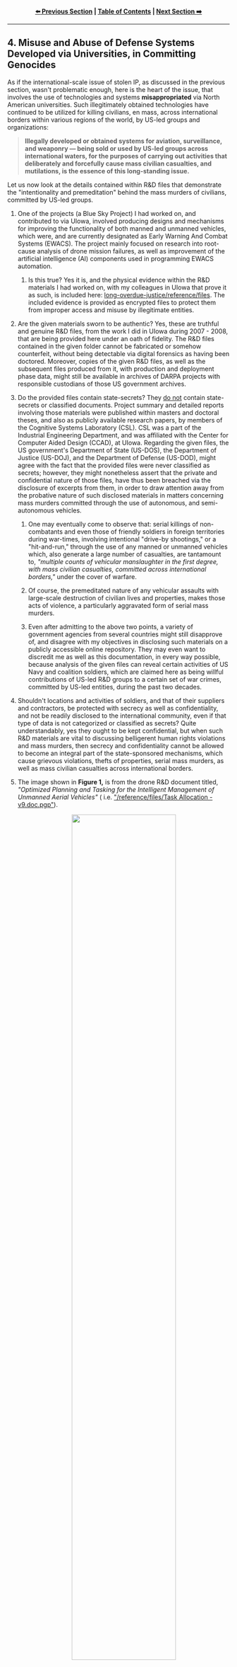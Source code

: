 <div align="center">
  
  **[:arrow_left: Previous Section][Prev] | [Table of Contents][TOC] | [Next Section :arrow_right:][Next]**
  
  [Prev]: /expose/03-0.md
  [Next]: /expose/05-0.md
  [TOC]: /README.md#table-of-contents
  
</div>

---

## 4. Misuse and Abuse of Defense Systems Developed via Universities, in Committing Genocides 

As if the international-scale issue of stolen IP, as discussed in the previous section, wasn't problematic enough, here is the heart of the issue, that involves the use of technologies and systems **misappropriated** via North American universities. Such illegitimately obtained technologies have continued to be utilized for killing civilians, en mass, across international borders within various regions of the world, by US-led groups and organizations: 

>**Illegally developed or obtained systems for aviation, surveillance, and weaponry — being sold or used by US-led groups across international waters, for the purposes of carrying out activities that deliberately and forcefully cause mass civilian casualties, and mutilations, is the essence of this long-standing issue.**

Let us now look at the details contained within R&D files that demonstrate the "intentionality and premeditation" behind the mass murders of civilians, committed by US-led groups. 

1. One of the projects (a Blue Sky Project) I had worked on, and contributed to via UIowa, involved producing designs and mechanisms for improving the functionality of both manned and unmanned vehicles, which were, and are currently designated as Early Warning And Combat Systems (EWACS). The project mainly focused on research into root-cause analysis of drone mission failures, as well as improvement of the artificial intelligence (AI) components used in programming EWACS automation.

    1. Is this true? Yes it is, and the physical evidence within the R&D materials I had worked on, with my colleagues in UIowa that prove it as such, is included here: [long-overdue-justice/reference/files](../reference/files). The included evidence is provided as encrypted files to protect them from improper access and misuse by illegitimate entities. 
  
1. Are the given materials sworn to be authentic? Yes, these are truthful and genuine R&D files, from the work I did in UIowa during 2007 - 2008, that are being provided here under an oath of fidelity. The R&D files contained in the given folder cannot be fabricated or somehow counterfeit, without being detectable via digital forensics as having been doctored. Moreover, copies of the given R&D files, as well as the subsequent files produced from it, with production and deployment phase data, might still be available in archives of DARPA projects with responsible custodians of those US government archives. 

1. Do the provided files contain state-secrets? They <ins>do not</ins> contain state-secrets or classified documents. Project summary and detailed reports involving those materials were published within masters and doctoral theses, and also as publicly available research papers, by members of the Cognitive Systems Laboratory (CSL). CSL was a part of the Industrial Engineering Department, and was affiliated with the Center for Computer Aided Design (CCAD), at UIowa. Regarding the given files, the US government's Department of State (US-DOS), the Department of Justice (US-DOJ), and the Department of Defense (US-DOD), might agree with the fact that the provided files were never classified as secrets; however, they might nonetheless assert that the private and confidential nature of those files, have thus been breached via the disclosure of excerpts from them, in order to draw attention away from the probative nature of such disclosed materials in matters concerning mass murders committed through the use of autonomous, and semi-autonomous vehicles. 

    1. One may eventually come to observe that: serial killings of non-combatants and even those of friendly soldiers in foreign territories during war-times, involving intentional "drive-by shootings," or a "hit-and-run," through the use of any manned or unmanned vehicles which, also generate a large number of casualties, are tantamount to, *"multiple counts of vehicular manslaughter in the first degree, with mass civilian casualties, committed across international borders,"* under the cover of warfare. 

    1. Of course, the premeditated nature of any vehicular assaults with large-scale destruction of civilian lives and properties, makes those acts of violence, a particularly aggravated form of serial mass murders. 

    1. Even after admitting to the above two points, a variety of government agencies from several countries might still disapprove of, and disagree with my objectives in disclosing such materials on a publicly accessible online repository. They may even want to discredit me as well as this documentation, in every way possible, because analysis of the given files can reveal certain activities of US Navy and coalition soldiers, which are claimed here as being willful contributions of US-led R&D groups to a certain set of war crimes, committed by US-led entities, during the past two decades. 

1. Shouldn't locations and activities of soldiers, and that of their suppliers and contractors, be protected with secrecy as well as confidentiality, and not be readily disclosed to the international community, even if that type of data is not categorized or classified as secrets? Quite understandably, yes they ought to be kept confidential, but when such R&D materials are vital to discussing belligerent human rights violations and mass murders, then secrecy and confidentiality cannot be allowed to become an integral part of the state-sponsored mechanisms, which cause grievous violations, thefts of properties, serial mass murders, as well as mass civilian casualties across international borders.

1. The image shown in **Figure 1,** is from the drone R&D document titled, *"Optimized Planning and Tasking for the Intelligent Management of Unmanned Aerial Vehicles"* ( i.e. ["/reference/files/Task Allocation - v9.doc.pgp"](../reference/files/UAV%20Task%20Allocation%20-%20v9.doc.pgp)). 

    <p align="center">
      <img width="70%" src="../reference/img/QoS.png"></img>
      <br>
      <strong>Figure 1 -</strong> "Quantifying objective functions and performance shaping mechanisms" quoted here from documents of the DARPA project titled, <em>"Optimized Planning and Tasking for the Intelligent Management of Unmanned Aerial Vehicles."</em>
    </p>

    1. The above-shown figure needs to be disclosed in this documentary, for explaining the type of malfeasance that has led to hundreds of US-led soldiers, and thousands of Middle-Eastern civilians being killed from drone based missile attacks. And this is merely one example of the numerous technical faults and errors among existing EWACS, that are being sold and used by US-led groups.
    
    1. **Figure 1** illustrates the internal workings of the kind of AI (the neural network based software program) that operates particular multi-purpose military drones. It also demonstrates the thought process and rationales of R&D engineers and managers, who come up with so-called "objective cost functions," for evaluating the value of kills performed by automated war-machines. 

        1. Such a cost to the military in successfully attacking a target using pre-programmed drones, as shown in this particular example, was labeled as *"Quality of target nomination (Q)."*
  
        1. Civilians injured or killed, along with civilian properties damaged or destroyed by drone strikes, were collectively labeled as *"Collateral Damage,"* which were given subjectively made up negative points with a complex, weighting factor.
  
        1. Military targets correctly disabled or destroyed by drone based activity, were given subjectively made up positive points termed as, *"'Quality of Kill' multiplied by 'Value of Kill.'"* And this made up mathematical term was associated with its, complex, weighting factor.
  
        1. "*Q*" was then calculated as the algebraic sum of the above two mathematical terms, in the form of numerical points, for driving the neural network algorithms of the drones' AI.

    1. Such a machine learning and neural network based approach is indeed illegitimate, dangerous, and woefully wretched because:
  
        1. The moral and ethical ramifications of injuring or killing civilians, and destroying civilian properties, could not, and still cannot be quantified into machine readable arithmetic. 
    
        1. **Persons such as supervisors, engineers and technicians who program the AI, typically, incorrectly categorize instances of civilian deaths as well as collateral damage, within drone training data, as valid military targets.** Moreover, combining the concepts of human lives lost due to targeted attacks with a variety of destruction to physical properties is a logical error. Such a logical error only masks and hides the true number of lost and mutilated human lives. 
    
        1. The scaling factor, or weighting factor, ascribed to the combined value of civilian deaths and collateral damage, can be manually tuned, and manipulated, to make it less than the numeric value assigned to valid military targets. This form of cheating within the software codes and assessment reports, allows engineers and project owners to **always obtain a positive value for:**

            >**benefit** (assumed numerical value of a valid hit on an actual military target), **minus**, **cost** (assumed numerical value as a combined sum of civilian casualties, injured or maimed individuals, and destroyed or damaged civilian properties). 
  
        1. The death and destruction caused during the course of training autonomous war-machines, is already a form of irreparable damage that remains unaccounted for by drone operators and developers.
    
        1. But even the above mentioned hapless method of distinguishing between civilian and non-civilian targets was cast aside — to give the drones full reign on automatically shooting and destroying anything resembling humans, housing, or vehicles within manually programmed geographic areas. Those geographic areas spanned thousands of square miles encompassing distant, and unconnected, civilian towns and villages. 
    
        1. The number of human mistakes and violations committed throughout R&D and sales of autonomous war-machines, only keep compounding and getting worse, due to the global-scale and industrial strength of drone based military operations.

    1. It is simply true, that increasing the efficiency of an automated system, which also sells well as an engineered product for killing and destroying targets over larger geographical areas, has remained the main developmental goal of US-led R&D groups. And such an overall pecuniary motivation gets repeatedly prioritized — above all needs for adhering to internationally accepted norms, concerning humane and ethical treatment of innocent civilians and bystanders. 
  
So, some of you who are reading this, might have already come to realize that, if the primary objective and design of any R&D group, or a militarized regime, is to deliberately commit genocides, then the efficiency of such drone based methods in doing so, is second only to bio-weapons, in terms of ***"costs per kill."***

---

```
Abbreviations:
AI     - Artificial Intelligence
CCAD   - Center for Computer Aided Design (University of Iowa, USA)
CSL    - Cognitive Systems Library (University of Iowa, USA)
DARPA  - Defense Advanced Research Projects Agency (USA)
EWACS  - Early Warning And Combat Systems
IP     - Intellectual Property (or Intellectual Properties)
R&D    - Research and Development
UIowa  - The University of Iowa
UK     - United Kingdom
US     - United States (of America)
US-DOD - US Department of Defense
US-DOJ - US Department of Justice
US-DOS - US Department of State
```

---

<div align="center">
  
  **[:arrow_left: Previous Section][Prev] | [Top :arrow_up:][Top] | [Next Section :arrow_right:][Next]** 
  
  **[Table of Content][TOC]**

  [Prev]: /expose/03-0.md
  [Top]: /expose/04-0.md#4-misuse-and-abuse-of-defense-systems-developed-via-universities-in-committing-genocides
  [Next]: /expose/05-0.md
  [TOC]: /README.md#table-of-contents
  
</div>
